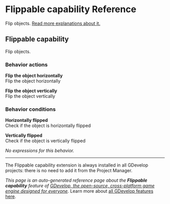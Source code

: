 # Flippable capability Reference

Flip objects. [Read more explanations about it.](/gdevelop5/objects)



## Flippable capability 

Flip objects. 

### Behavior actions

**Flip the object horizontally**  
Flip the object horizontally

**Flip the object vertically**  
Flip the object vertically

### Behavior conditions

**Horizontally flipped**  
Check if the object is horizontally flipped

**Vertically flipped**  
Check if the object is vertically flipped

_No expressions for this behavior._



---

The Flippable capability extension is always installed in all GDevelop projects: there is no need to add it from the Project Manager.

*This page is an auto-generated reference page about the **Flippable capability** feature of [GDevelop, the open-source, cross-platform game engine designed for everyone](https://gdevelop.io/).* Learn more about [all GDevelop features here](/gdevelop5/all-features).